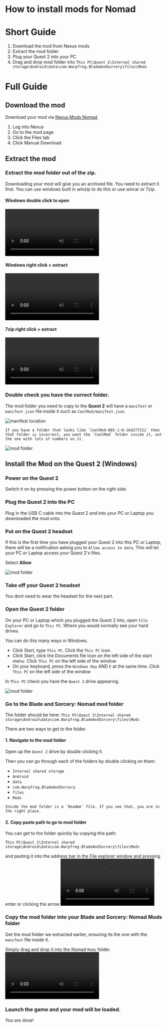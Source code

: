 # How to install mods for Nomad

# Short Guide

1. Download the mod from Nexus mods
2. Extract the mod folder
3. Plug your Quest 2 into your PC
4. Drag and drop mod folder into `This PC\Quest 2\Internal shared storage\Android\data\com.Warpfrog.BladeAndSorcery\files\Mods`

# Full Guide

## Download the mod
Download your mod via [Nexus Mods Nomad](https://www.nexusmods.com/bladeandsorcerynomad).

1. Log into Nexus
2. Go to the mod page
3. Click the Files tab
4. Click Manual Download



## Extract the mod

### Extract the mod folder out of the zip.
Downloading your mod will give you an archived file. You need to extract it first. You can use windows built in winzip to do this or use winrar or 7zip.


#### Windows double click to open
<video autoplay="autoplay" loop="loop">
  <source src="{{site.github.repository_name}}/assets/mod-install-nomad/doubleclick-extract.webm" type="video/webm">
</video>

#### Windows right click > extract
<video autoplay="autoplay" loop="loop">
  <source src="{{site.github.repository_name}}/assets/mod-install-nomad/winzip-extract.webm" type="video/webm">
</video>

#### 7zip right click > extract
<video autoplay="autoplay" loop="loop">
  <source src="{{site.github.repository_name}}/assets/mod-install-nomad/7zip-extract.webm" type="video/webm">
</video>

### Double check you have the correct folder.
The mod folder you need to copy to the **Quest 2** will have a `manifest` or `manifest.json` file inside it such as `CoolMod/manifest.json`. 

![manifest location]({{site.github.repository_name}}/assets/mod-install-nomad/manifest.JPG)

```warning
If you have a folder that looks like `CoolMod-865-1-0-164277211` then that folder is incorrect, you want the `CoolMod` folder inside it, not the one with lots of numbers on it.
```

![mod folder]({{site.github.repository_name}}/assets/mod-install-nomad/mod.JPG)

## Install the Mod on the Quest 2 (Windows)

### Power on the Quest 2
Switch it on by pressing the power button on the right side.

### Plug the Quest 2 into the PC
Plug in the USB C cable into the Quest 2 and into your PC or Laptop you downloaded the mod onto.

### Put on the Quest 2 headset
If this is the first time you have plugged your Quest 2 into this PC or Laptop, 
there will be a notification asking you to `Allow access to data`. 
This will let your PC or Laptop access your Quest 2's files.

Select **Allow**

![mod folder]({{site.github.repository_name}}/assets/mod-install-nomad/allow-access.JPG)

### Take off your Quest 2 headset
You dont need to wear the headset for the next part.

### Open the Quest 2 folder
On your PC or Laptop which you plugged the Quest 2 into, open `File Explorer` and go to `This PC`. Where you would normally see your hard drives.

You can do this many ways in Windows.
* Click Start, type `This PC`. Click the `This PC` icon.
* Click Start, click the Documents file Icon on the left side of the start menu. Click `This PC` on the left side of the window
* On your keyboard, press the `Windows Key` AND `E` at the same time. Click `This PC` on the left side of the window

In `This PC` check you have the `Quest 2` drive appearing.

![mod folder]({{site.github.repository_name}}/assets/mod-install-nomad/quest2-drive.JPG)


### Go to the Blade and Sorcery: Nomad mod folder

The folder should be here:
`This PC\Quest 2\Internal shared storage\Android\data\com.Warpfrog.BladeAndSorcery\files\Mods`

There are two ways to get to the folder.

#### 1. Navigate to the mod folder
Open up the `Quest 2` drive by double clicking it.

Then you can go through each of the folders by double clicking on them:
* `Internal shared storage`
* `Android`
* `data`
* `com.Warpfrog.BladeAndSorcery`
* `files`
* `Mods`

```tip
Inside the mod folder is a `Readme` file. If you see that, you are in the right place.
```

#### 2. Copy paste path to go to mod folder
You can get to the folder quickly by copying this path:

`This PC\Quest 2\Internal shared storage\Android\data\com.Warpfrog.BladeAndSorcery\files\Mods`

and pasting it into the address bar in the File explorer window and pressing enter or clicking the arrow
<video autoplay="autoplay" loop="loop">
  <source src="{{site.github.repository_name}}/assets/mod-install-nomad/paste-path.webm" type="video/webm">
</video>

### Copy the mod folder into your Blade and Sorcery: Nomad Mods folder
Get the mod folder we extracted earlier, ensuring its the one with the `manifest` file inside it.

Simply drag and drop it into the Nomad `Mods` folder.
<video autoplay="autoplay" loop="loop">
  <source src="{{site.github.repository_name}}/assets/mod-install-nomad/dragdrop.webm" type="video/webm">
</video>


### Launch the game and your mod will be loaded.

You are done!
